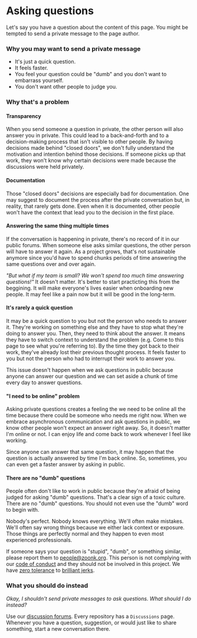 # Asking questions

Let's say you have a question about the content of this page.
You might be tempted to send a private message to the page author.

### Why you may want to send a private message

- It's just a quick question.
- It feels faster.
- You feel your question could be "dumb" and you don't want to embarrass yourself.
- You don't want other people to judge you.

### Why that's a problem

#### Transparency

When you send someone a question in private, the other person will also answer you in private.
This could lead to a back-and-forth and to a decision-making process that isn't visible to other people.
By having decisions made behind "closed doors", we don't fully understand the motivation and intention behind those decisions.
If someone picks up that work, they won't know why certain decisions were made because the discussions were held privately.

#### Documentation

Those "closed doors" decisions are especially bad for documentation.
One may suggest to document the process after the private conversation but, in reality, that rarely gets done.
Even when it is documented, other people won't have the context that lead you to the decision in the first place.

#### Answering the same thing multiple times

If the conversation is happening in private, there's no record of it in our public forums.
When someone else asks similar questions, the other person will have to answer it again.
As a project grows, that's not sustainable anymore since
you'd have to spend chunks periods of time answering the same questions over and over again.

_"But what if my team is small? We won't spend too much time answering questions!"_
It doesn't matter. It's better to start practicting this from the beggining.
It will make everyone's lives easier when onboarding new people.
It may feel like a pain now but it will be good in the long-term.

#### It's rarely a quick question

It may be a quick question to you but not the person who needs to answer it.
They're working on something else and they have to stop what they're doing to answer you.
Then, they need to think about the answer.
It means they have to switch context to understand the problem (e.g. Come to this page to see what you're referring to).
By the time they got back to their work, they've already lost their previous thought process.
It feels faster to you but not the person who had to interrupt their work to answer you.

This issue doesn't happen when we ask questions in public because anyone can answer our question and
we can set aside a chunk of time every day to answer questions.

#### "I need to be online" problem

Asking private questions creates a feeling the we need to be online all the time because there could be someone who needs me right now.
When we embrace asynchronous communication and ask questions in public, we know other people won't expect an answer right away.
So, it doesn't matter I'm online or not.
I can enjoy life and come back to work whenever I feel like working.

Since anyone can answer that same question, it may happen that the question is actually answered by time I'm back online.
So, sometimes, you can even get a faster answer by asking in public.

#### There are no "dumb" questions

People often don't like to work in public because they're afraid of being judged for asking "dumb" questions.
That's a clear sign of a toxic culture.
There are no "dumb" questions. You should not even use the "dumb" word to begin with.

Nobody's perfect. Nobody knows everything.
We'll often make mistakes.
We'll often say wrong things because we either lack context or exposure.
Those things are perfectly normal and they happen to even most experienced professionals.

If someone says your question is "stupid", "dumb", or something similar, please report them to people@zoonk.org.
This person is not complying with our [code of conduct](../../../CODE_OF_CONDUCT.md) and they should not be involved in this project.
We have [zero tolerance](../../../about/values.md#kindness) to [brilliant jerks](https://en.wikipedia.org/wiki/The_No_Asshole_Rule).

### What you should do instead

_Okay, I shouldn't send private messages to ask questions. What should I do instead?_

Use our [discussion forums](../../managing-discussions.md). Every repository has a `Discussions` page.
Whenever you have a question, suggestion, or would just like to share something, start a new conversation there.
